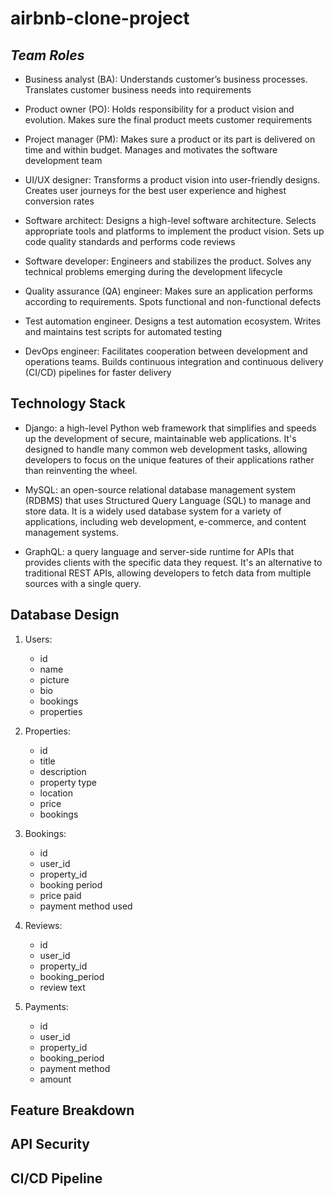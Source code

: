 # airbnb-clone-project

## *Team Roles*
- Business analyst (BA): Understands customer’s business processes. Translates customer business needs into requirements

- Product owner (PO): Holds responsibility for a product vision and evolution. Makes sure the final product meets customer requirements

- Project manager (PM): Makes sure a product or its part is delivered on time and within budget. Manages and motivates the software development team

- UI/UX designer: Transforms a product vision into user-friendly designs. Creates user journeys for the best user experience and highest conversion rates


- Software architect: Designs a high-level software architecture. Selects appropriate tools and platforms to implement the product vision. Sets up code quality standards and performs code reviews


- Software developer: Engineers and stabilizes the product. Solves any technical problems emerging during the development lifecycle


- Quality assurance (QA) engineer: Makes sure an application performs according to requirements. Spots functional and non-functional defects


- Test automation engineer. Designs a test automation ecosystem. Writes and maintains test scripts for automated testing


- DevOps engineer: Facilitates cooperation between development and operations teams. Builds continuous integration and continuous delivery (CI/CD) pipelines for faster delivery

## Technology Stack
- Django: a high-level Python web framework that simplifies and speeds up the development of secure, maintainable web applications. It's designed to handle many common web development tasks, allowing developers to focus on the unique features of their applications rather than reinventing the wheel. 

- MySQL: an open-source relational database management system (RDBMS) that uses Structured Query Language (SQL) to manage and store data. It is a widely used database system for a variety of applications, including web development, e-commerce, and content management systems. 

- GraphQL: a query language and server-side runtime for APIs that provides clients with the specific data they request. It's an alternative to traditional REST APIs, allowing developers to fetch data from multiple sources with a single query. 

## Database Design
1. Users: 
    - id
    - name
    - picture
    - bio
    - bookings
    - properties
2. Properties:
    - id
    - title
    - description
    - property type
    - location
    - price
    - bookings
3. Bookings: 
    - id
    - user_id
    - property_id
    - booking period
    - price paid
    - payment method used
4. Reviews:
    - id
    - user_id
    - property_id
    - booking_period
    - review text
    
5. Payments: 
    - id
    - user_id
    - property_id
    - booking_period
    - payment method
    - amount
## Feature Breakdown
## API Security
## CI/CD Pipeline

 

